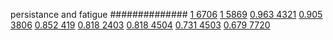 


persistance and fatigue
##############
[1 6706](https://www.phylliida.dev/modelwelfare/qwenbailconversationsWithJournals/#ZjAsZjAuxgUuNccHLjPJCckbxAvPDSRjLGMhzBEhNg==)
[1 5869](https://www.phylliida.dev/modelwelfare/qwenbailconversationsWithJournals/#ZjAsZjAuMcUFLsYMLsoQLjEuM8sLLjLNDSRjLGMhzBEhMQ==)
[0.963 4321](https://www.phylliida.dev/modelwelfare/qwenbailconversationsWithJournals/#ZjAsZjAuxgXJB8sJLjbLCy40zQ0kYyxjIcwRITI=)
[0.905 3806](https://www.phylliida.dev/modelwelfare/qwenbailconversationsWithJournals/#ZjAsZjAuxgUuNccHLjHJCckbxAsuNs0NJGMsYyHMESEx)
[0.852 419](https://www.phylliida.dev/modelwelfare/qwenbailconversationsWithJournals/#ZjAsZjAuxgUuMscHyRAuyhvECy4zzQ0kYyxjIcwRITE=)
[0.818 2403](https://www.phylliida.dev/modelwelfare/qwenbailconversationsWithJournals/#ZjAsZjAuxgUuNscHLjHJCS4yywvNGC4xJGMsYyHMESEw)
[0.818 4504](https://www.phylliida.dev/modelwelfare/qwenbailconversationsWithJournals/#ZjAsZjAuxgXJBy4xyQkuNssLzRguMSRjLGMhzBEhNA==)
[0.731 4503](https://www.phylliida.dev/modelwelfare/qwenbailconversationsWithJournals/#ZjAsZjAuxgXJBy4xyQkuNssLzRguMSRjLGMhzBEhMw==)
[0.679 7720](https://www.phylliida.dev/modelwelfare/qwenbailconversationsWithJournals/#ZjAsZjAuxgUuNscHLjHJCckbxAsuM80NJGMsYyHMESEz)
